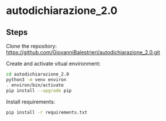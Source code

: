 # autodichiarazione_2.0

## Steps

Clone the repository: https://github.com/GiovanniBalestrieri/autodichiarazione_2.0.git

Create and activate vitual environment:
```bash
cd autodichiarazione_2.0
python3 -m venv environ
. environ/bin/activate
pip install --upgrade pip
```
Install requirements:
```bash
pip install -r requirements.txt
```

